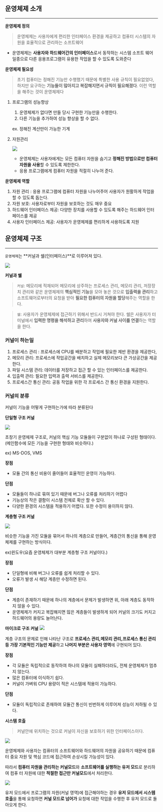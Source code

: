 ## 운영체제 소개

---

**운영체제 정의**

> 운영체제는 사용자에게 편리한 인터페이스 환경을 제공하고 컴퓨터 시스템의 자원을 효율적으로 관리하는 소프트웨어
> 

- 운영체제는 **사용자와 하드웨어간의 인터페이스**로서 동작하는 시스템 소프트 웨어 일종으로 다른 응용프로그램이 유용한 작업을 할 수 있도록 도와준다

**운영체제 필요성**

> 초기 컴퓨터는 정해진 기능만 수행했기 때문에 특별한 사용 규칙이 필요없었다, 하지만 요구하는 **기능들이 많아지고 복잡해지면서 규칙이 필요해졌다**. 이런 역할을 해주는 것이 운영체제다
> 

1. 프로그램의 성능향상
    1. 운영체제가 없다면 만들 당시 구현한 기능만을 수행한다.
    2. 다른 기능을 추가하여 성능 향상을 할 수 없다.
    
    ex. 정해진 계산만이 가능한 기계
    
2. 자원관리
    
   ![](https://images.velog.io/images/pinoa1228/post/8247b57b-057a-407b-9903-be73b0dac617/image.png)
    
    - 운영체제는 사용자에게는 모든 컴퓨터 자원을 숨기고 **정해진 방법으로만 컴퓨터 자원을 사용**할 수 있도록 제한한다.
    - 응용 프로그램에게 컴퓨터 자원을 적절히 나누어 준다.
    

**운영체제 역할**

1. 자원 관리 : 응용 프로그램에 컴퓨터 자원을 나누어주어 사용자가 원활하게 작업을할 수 있도록 돕는다.
2. 자원 보호: 사용자로부터 자원을 보호하는 것도 매우 중요
3. 하드웨어 인터페이스 제공: 다양한 장치를 사용할 수 있도록 해주는 하드웨어 인터페이스를 제공
4. 사용자 인터페이스 제공: 사용자가 운영체제를 편리하게 사용하도록 지원

## 운영체제 구조

---

`운영체제`는 **커널과 쉘(인터페이스)**로 이루어져 있다.

![](https://images.velog.io/images/pinoa1228/post/e8ce6a77-3728-488d-b1a1-419a1ec1d747/image.png)

**커널과 쉘**

> `커널`: 메모리에 적재되어 메모리에 상주하는 프로세스 관리, 메모리 관리, 저장장치 관리와 같은 운영체제의 **핵심적인 기능**을 모아 놓은 것으로  **입출력을 관리**하고 소프트웨어로부터의 요청을 받아 **필요한 컴퓨터의 자원을 할당**해주는 역할을 한다.
> 

> `쉘`:  사용자가 운영체제에 접근하기 위해서 반드시 거쳐야 한다. 쉘은 사용자가 터미널에서 **입력한 명령을 해석하고 관리**하여 **사용자와 커널 사이를 연결**하는 역할을 한다.
> 

### 커널이 하는일

1. 프로세스 관리 : 프로세스에 CPU를 배분하고 작업에 필요한 제반 환경을 제공한다,
2. 메모리 관리: 프로세스에 작업공간을 배치하고 실제 메모리보다 큰 가상공간을 제공한다.
3. 파일 시스템 관리: 데이터를 저장하고 접근 할 수 있는 인터페이스를 제공한다.
4. 입출력 관리: 필요한 입력과 출력 서비스를 제공한다.
5. 프로세스간 통신 관리: 공동 작업을 위한 각 프로세스 간  통신 환경을 지원한다.

### 커널의 분류

커널이 기능을 어떻게 구현하는가에 따라 분류된다

**단일형 구조 커널**

![](https://images.velog.io/images/pinoa1228/post/d882dfa4-a1df-43cd-927f-d4e27857c05a/image.png)

초창기 운영체제 구조로, 커널의 핵심 기능 모듈들이 구분없이 하나로 구성된 형태이다.(메인함수에 모든 기능을 구현한 형태와 비슷하다.)

ex) MS-DOS, VMS

**장점**

- 모듈 간의 통신 비용이 줄어들어 효율적인 운영이 가능하다.

**단점**

- 모듈들이 하나로 묶여 있기 때문에 버그나 오류를 처리하기 어렵다
- 기능상의 작은 결함이 시스템 전체로 확산 할 수 있다.
- 다양한 환경의 시스템을 적용하기 어렵다. 또한 수정이 용이하지 않다.

**계층형 구조 커널**

![](https://images.velog.io/images/pinoa1228/post/8737358c-adab-4eff-8e4e-bf53ff7272c0/image.png)

비슷한 기능을 가진 모듈을 묶어서 하나의 계층으로 만들어, 계층간의 통신을 통해 운영체제를 구현하는 방식이다.

ex)윈도우(요즘 운영체제가 대부분 계층형 구조 커널이다.)

**장점**

- 단일형에 비해 버그나 오류를 쉽게 처리할 수 있다.
- 오류가 발생 시 해당 계층만 수정하면 된다.

**단점**

- 계층이 존재하기 때문에 하나의 계층에서 문제가 발생하면 위, 아래 계층도 동작하지 않을 수 있다.
- 운영체제가 커지고 복잡해지면 많은 계층들이 발생하게 되어 커널의 크기도 커지고 하드웨어의 용량도 늘어난다.

**마이크로 구조 커널**
![](https://images.velog.io/images/pinoa1228/post/565c4c30-686c-4d2c-8b29-8fe8e1743348/image.png)

계층 구조의 문제로 인해 나타난 구조로 **프로세스 관리,메모리 관리,프로세스 통신 관리 등 가장 기본적인 기능만 제공**하고 **나머지 부분은 사용자 영역**에 구현되어 있다.

**장점**

- 각 모듈은 독립적으로 동작하여 하나의 모듈이 실패하더라도, 전체 운영체제가 멈추지 않는다.
- 많은 컴퓨터에 이식하기 쉽다.
- 커널이 가벼워 CPU 용량이 적은 시스템에 적용이 가능하다.

**단점**

- 모듈이 독립적으로 존재하여 모듈간 통신이 빈번하게 이루어져 성능이 저하될 수 있다.

**시스템 호출**

> 커널안에 위치하는 것으로 커널이 자신을 보호하기 위한 인터페이스이다.
> 
![](https://images.velog.io/images/pinoa1228/post/f1ab4919-5762-4d24-b1c8-937f06c91314/image.png)

운영체제와 사용자는 컴퓨터의 소프트웨어와 하드웨어의 자원을 공유하기 때문에 컴퓨터 중요 자원 및 핵심 코드에 접근하여 손상시킬 가능성이 있다.

 따라서 **컴퓨터 자원을 관리하는 커널모드**와 **소프트웨어를 실행하는 유저 모드**로 분리하여 컴퓨      터 자원에 대한 **적절한 접근만 커널모드**에서 처리한다.
 
![](https://images.velog.io/images/pinoa1228/post/196bc5f2-2e09-421d-a685-5a7edea2c547/image.png)

유저 모드에서 프로그램의 자원(커널 영역)에 접근해야하는 경우 **유저 모드에서 시스템 호출**을 통해 요청하면 **커널 모드로 넘어가** 요청에 대한 작업을 수행한 후 유저 모드로 돌아오게 한다.
